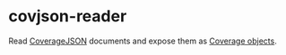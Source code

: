 # covjson-reader
Read [CoverageJSON](https://github.com/neothemachine/coveragejson) documents and expose them as [Coverage objects](https://github.com/neothemachine/coverage-jsapi).
